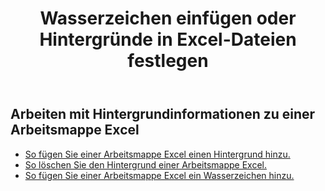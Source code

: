 ﻿---
title: Wasserzeichen einfügen oder Hintergründe in Excel-Dateien festlegen
second_title: Aspose.Cells Cloud Documen
linktitle: Wasserzeichen und Hintergrund
type: docs
url: /de/watermark-and-background/
aliases: [ /export/excel-chart-to-different-formats/，/workbook/background/]
keywords: Excel, Office Cloud, REST API, Spreadsheet, PDF, CSV, Json, Markdown, Watermark, Backgroun
description: Aspose.Cells Cloud REST API unterstützt die Arbeit mit Hintergrund in einer Excel Arbeitsmappe. SDK unterstützt verschiedene Entwicklungssprachen. Dazu gehören Android, C#, Go, Java, NodeJS, Perl, PHP, Python, Ruby und Swift.
weight: 20
kwords: Excel, Office Cloud, REST API, Tabellenkalkulation, PDF, CSV, Json, Markdown, Wasserzeichen, Hintergrund
---
## Arbeiten mit Hintergrundinformationen zu einer Arbeitsmappe Excel

- [So fügen Sie einer Arbeitsmappe Excel einen Hintergrund hinzu.](/cells/de/add-background-in-excel-file/)
- [So löschen Sie den Hintergrund einer Arbeitsmappe Excel.](/cells/de/delete-background-in-excel-file/)
- [So fügen Sie einer Arbeitsmappe Excel ein Wasserzeichen hinzu.](/cells/de/delete-background-in-excel-file/)

